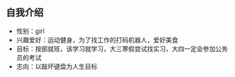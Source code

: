 ## 自我介绍

+ 性别：girl
+ 兴趣爱好：运动健身，为了找工作的打码机器人，爱好美食
+ 目标：按部就班，该学习就学习，大三寒假尝试找实习，大四一定会参加公务员的考试
+ 志向：以敲坏键盘为人生目标
